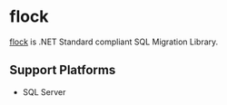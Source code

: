 # flock
[flock](https://github.com/pimbrouwers/flock) is .NET Standard compliant SQL Migration Library.

## Support Platforms
  - SQL Server